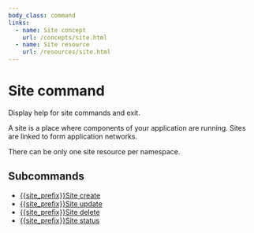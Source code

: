 ```yaml
---
body_class: command
links:
  - name: Site concept
    url: /concepts/site.html
  - name: Site resource
    url: /resources/site.html
---
```


# Site command

<section>

Display help for site commands and exit.

A site is a place where components of your application are
running.  Sites are linked to form application networks.

There can be only one site resource per namespace.

</section>

<section>

## Subcommands

- [{{site_prefix}}Site create](/commands/site-create.html)
- [{{site_prefix}}Site update](/commands/site-update.html)
- [{{site_prefix}}Site delete](/commands/site-delete.html)
- [{{site_prefix}}Site status](/commands/site-status.html)
</section>

